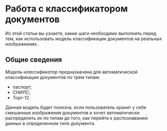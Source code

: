 # Работа с классификатором документов
Из этой статьи вы узнаете, какие шаги необходимо выполнить перед тем, как использовать модель классификации документов на реальных изображениях. 

## Общие сведения

*Модель-классификатор* предназначена для автоматической классификации документов по трем типам:
* паспорт;
* СНИЛС;
* Торг-12.

Данная модель будет полезна, если пользователь хранит у себя смешанные изображения документов и хочет автоматически распределить их по типам до того, как перейти к распознаванию данных в определенном типе документа. 

